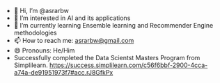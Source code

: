 - 👋 Hi, I’m @asrarbw
- 👀 I’m interested in AI and its applications
- 🌱 I’m currently learning Ensemble learning and Recommender Engine methodologies
- 📫 How to reach me: asrarbw@gmail.com
- 😄 Pronouns: He/Him
- Successfully completed the Data Scientst Masters Program from Simplilearn. https://success.simplilearn.com/c56f6bbf-2900-4cca-a74a-de91951973f7#acc.rJ8GfkPx
<!---
asrarbw/asrarbw is a ✨ special ✨ repository because its `README.md` (this file) appears on your GitHub profile.
You can click the Preview link to take a look at your changes.
--->
